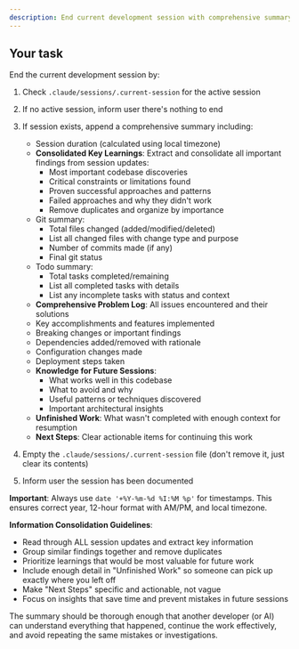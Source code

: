 ```yaml
---
description: End current development session with comprehensive summary
---
```


## Your task

End the current development session by:

1. Check `.claude/sessions/.current-session` for the active session
2. If no active session, inform user there's nothing to end
3. If session exists, append a comprehensive summary including:
   - Session duration (calculated using local timezone)
   - **Consolidated Key Learnings**: Extract and consolidate all important findings from session updates:
     * Most important codebase discoveries
     * Critical constraints or limitations found
     * Proven successful approaches and patterns
     * Failed approaches and why they didn't work
     * Remove duplicates and organize by importance
   - Git summary:
     * Total files changed (added/modified/deleted)
     * List all changed files with change type and purpose
     * Number of commits made (if any)
     * Final git status
   - Todo summary:
     * Total tasks completed/remaining
     * List all completed tasks with details
     * List any incomplete tasks with status and context
   - **Comprehensive Problem Log**: All issues encountered and their solutions
   - Key accomplishments and features implemented
   - Breaking changes or important findings
   - Dependencies added/removed with rationale
   - Configuration changes made
   - Deployment steps taken
   - **Knowledge for Future Sessions**:
     * What works well in this codebase
     * What to avoid and why
     * Useful patterns or techniques discovered
     * Important architectural insights
   - **Unfinished Work**: What wasn't completed with enough context for resumption
   - **Next Steps**: Clear actionable items for continuing this work

4. Empty the `.claude/sessions/.current-session` file (don't remove it, just clear its contents)
5. Inform user the session has been documented

**Important**: Always use `date '+%Y-%m-%d %I:%M %p'` for timestamps. This ensures correct year, 12-hour format with AM/PM, and local timezone.

**Information Consolidation Guidelines**:
- Read through ALL session updates and extract key information
- Group similar findings together and remove duplicates
- Prioritize learnings that would be most valuable for future work
- Include enough detail in "Unfinished Work" so someone can pick up exactly where you left off
- Make "Next Steps" specific and actionable, not vague
- Focus on insights that save time and prevent mistakes in future sessions

The summary should be thorough enough that another developer (or AI) can understand everything that happened, continue the work effectively, and avoid repeating the same mistakes or investigations.